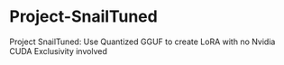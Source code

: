 # Project-SnailTuned
Project SnailTuned: Use Quantized GGUF to create LoRA with no Nvidia CUDA Exclusivity involved
